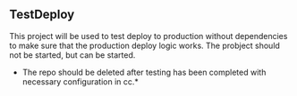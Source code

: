 ## TestDeploy

This project will be used to test deploy to production without dependencies to make sure that the production deploy logic works. The probject should not be started, but can be started.

* The repo should be deleted after testing has been completed with necessary configuration in cc.*